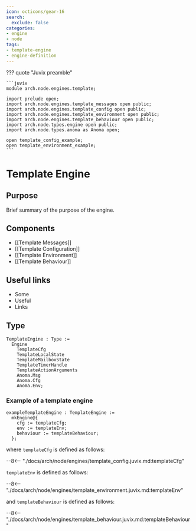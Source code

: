 ```yaml
---
icon: octicons/gear-16
search:
  exclude: false
categories:
- engine
- node
tags:
- template-engine
- engine-definition
---
```


??? quote "Juvix preamble"

    ```juvix
    module arch.node.engines.template;

    import prelude open;
    import arch.node.engines.template_messages open public;
    import arch.node.engines.template_config open public;
    import arch.node.engines.template_environment open public;
    import arch.node.engines.template_behaviour open public;
    import arch.node.types.engine open public;
    import arch.node.types.anoma as Anoma open;

    open template_config_example;
    open template_environment_example;
    ```

# Template Engine

## Purpose

Brief summary of the purpose of the engine.

## Components

- [[Template Messages]]
- [[Template Configuration]]
- [[Template Environment]]
- [[Template Behaviour]]

## Useful links

- Some
- Useful
- Links

## Type

<!-- --8<-- [start:TemplateEngine] -->
```juvix
TemplateEngine : Type :=
  Engine
    TemplateCfg
    TemplateLocalState
    TemplateMailboxState
    TemplateTimerHandle
    TemplateActionArguments
    Anoma.Msg
    Anoma.Cfg
    Anoma.Env;
```
<!-- --8<-- [end:TemplateEngine] -->

### Example of a template engine

<!-- --8<-- [start:exampleTemplateEngine] -->
```juvix
exampleTemplateEngine : TemplateEngine :=
  mkEngine@{
    cfg := templateCfg;
    env := templateEnv;
    behaviour := templateBehaviour;
  };
```
<!-- --8<-- [end:exampleTemplateEngine] -->

where `templateCfg` is defined as follows:

--8<-- "./docs/arch/node/engines/template_config.juvix.md:templateCfg"

`templateEnv` is defined as follows:

--8<-- "./docs/arch/node/engines/template_environment.juvix.md:templateEnv"

and `templateBehaviour` is defined as follows:

--8<-- "./docs/arch/node/engines/template_behaviour.juvix.md:templateBehaviour"
